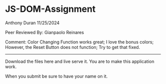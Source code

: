 # JS-DOM-Assignment
Anthony Duran
11/25/2024 

Peer Reviewed By: Gianpaolo Reinares

Comment: Color Changing Function works great; I love the bonus colors; However, the Reset Button does not function; Try to get that fixed.

____________________________________________________________________________________________________________

Download the files here and live serve it. You are to make this application work.

When you submit be sure to have your name on it.

